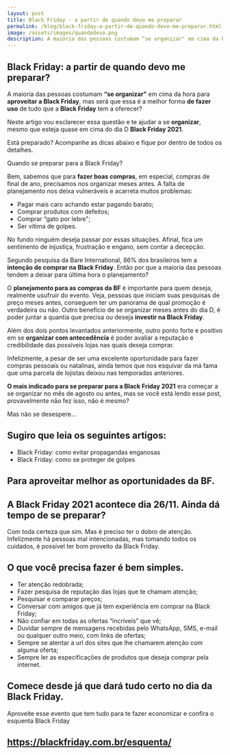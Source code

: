 ```yaml
---
layout: post
title: Black Friday - a partir de quando devo me preparar
permalink: /blog/black-friday-a-partir-de-quando-devo-me-preparar.html
image: /assets/images/quandodevo.png
description: A maioria das pessoas costumam “se organizar" em cima da hora para aproveitar a Black Friday, mas será que essa é a melhor forma de fazer uso de tudo que a Black Friday tem a oferecer?
---
```


## Black Friday: a partir de quando devo me preparar?


A maioria das pessoas costumam **“se organizar"** em cima da hora para **aproveitar a Black Friday**, mas será que essa é a melhor forma **de fazer uso** de tudo que a **Black Friday** tem a oferecer?

Neste artigo vou esclarecer essa questão e te ajudar a se **organizar**, mesmo que esteja quase em cima do dia D **Black Friday 2021**.


Está preparado? Acompanhe as dicas abaixo e fique por dentro de todos os detalhes. 

Quando se preparar para a Black Friday?

Bem, sabemos que para **fazer boas compras**, em especial, compras de final de ano, precisamos nos organizar meses antes. A falta de planejamento nos deixa vulneráveis e acarreta muitos problemas:
  - Pagar mais caro achando estar pagando barato;
  - Comprar produtos com defeitos;
  - Comprar “gato por lebre";
  - Ser vítima de golpes.

No fundo ninguém deseja passar por essas situações.  Afinal, fica um sentimento de injustiça, frustração e engano, sem contar a decepção.

Segundo pesquisa da Bare International, 86% dos brasileiros tem a **intenção de comprar na Black Friday**. Então por que a maioria das pessoas tendem a deixar para última hora o planejamento?

O **planejamento para as compras da BF** é importante para quem deseja, realmente usufruir do evento. Veja, pessoas que iniciam suas pesquisas de preço meses antes, conseguem ter um panorama de qual promoção é verdadeira ou não. Outro benefício de se organizar meses antes do dia D, é poder juntar a quantia que precisa ou deseja **investir na Black Friday**.

Além dos dois pontos levantados anteriormente, outro ponto forte e positivo em se **organizar com antecedência** é poder avaliar a reputação e credibilidade das possíveis lojas nas quais deseja comprar.


Infelizmente, a pesar de ser uma excelente oportunidade para fazer compras pessoais ou natalinas, ainda temos que nos esquivar da má fama que uma parcela de lojistas deixou nas temporadas anteriores.

**O mais indicado para se preparar para a Black Friday 2021** era começar a se organizar no mês de agosto ou antes, mas se você está lendo esse post, provavelmente não fez isso, não é mesmo?

Mas não se desespere...

## Sugiro que leia os seguintes artigos:


  - Black Friday: como evitar propagandas enganosas
  - Black Friday: como se proteger de golpes
## Para aproveitar melhor as oportunidades da BF.

## A Black Friday 2021 acontece dia 26/11. Ainda dá tempo de se preparar?


Com toda certeza que sim. Mas é preciso ter o dobro de atenção. Infelizmente há pessoas mal intencionadas, mas tomando todos os cuidados, é possível ter bom proveito da Black Friday. 

## O que você precisa fazer é bem simples.


  - Ter atenção redobrada;
  - Fazer pesquisa de reputação das lojas que te chamam atenção;
  - Pesquisar e comparar preços;
  - Conversar com amigos que já tem experiência em comprar na Black Friday;
  - Não confiar em todas as ofertas “incríveis” que vê;
  - Duvidar sempre de mensagens recebidas pelo WhatsApp, SMS, e-mail ou qualquer outro meio, com links de ofertas;
  - Sempre se atentar a url dos sites que lhe chamarem atenção com alguma oferta;
  - Sempre ler as especificações de produtos que deseja comprar pela internet.


## Comece desde já que dará tudo certo no dia da Black Friday. 

Aproveite esse evento que tem tudo para te fazer economizar e confira o esquenta Black Friday 


## https://blackfriday.com.br/esquenta/

